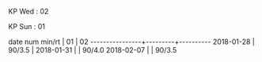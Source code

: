 KP Wed : 02

KP Sun : 01

date num min/rt |    01   |    02 
----------------+---------+----------
2018-01-28      |  90/3.5 | 
2018-01-31      |         |  90/4.0
2018-02-07      |         |  90/3.5

